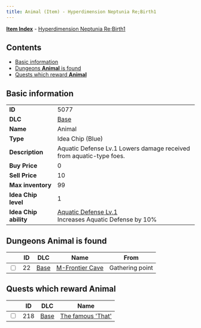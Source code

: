 ```yaml
---
title: Animal (Item) - Hyperdimension Neptunia Re;Birth1
---
```


[**Item Index**](/neptunia/rb1/item/index.html) - [Hyperdimension Neptunia Re;Birth1](/neptunia/rb1)

## Contents

- [Basic information](#basic-information)
- [Dungeons **Animal** is found](#dungeons-animal-is-found)
- [Quests which reward **Animal**](#quests-which-reward-animal)

## Basic information

|   |   |
| -- | -- |
| **ID** | 5077 |
| **DLC** | [Base](/neptunia/rb1/dlc/1-base.html) |
| **Name** | Animal |
| **Type** | Idea Chip (Blue) |
| **Description** | Aquatic Defense Lv.1 Lowers damage received from aquatic-type foes. |
| **Buy Price** | 0 |
| **Sell Price** | 10 |
| **Max inventory** | 99 |
| **Idea Chip level** | 1 |
| **Idea Chip ability** | [Aquatic Defense Lv.1](/neptunia/rb1/avatar/1-9576-aquatic-defense-lv-1.html)<br />Increases Aquatic Defense by 10% |


## Dungeons **Animal** is found

|    | ID | DLC | Name | From |
| -- | -- | --- | ---- | ---- |
| <input type="checkbox" id="rb1-dungeon-1-22" class="trackbox" /> | 22 | [Base](/neptunia/rb1/dlc/1-base.html) | [M-Frontier Cave](/neptunia/rb1/dungeon/1-22-m-frontier-cave.html) | Gathering point |


## Quests which reward **Animal**

|    | ID | DLC | Name |
| -- | -- | --- | ---- |
| <input type="checkbox" id="rb1-quest-1-218" class="trackbox" /> | 218 | [Base](/neptunia/rb1/dlc/1-base.html) | [The famous 'That'](/neptunia/rb1/quest/1-218-the-famous-that.html) |
